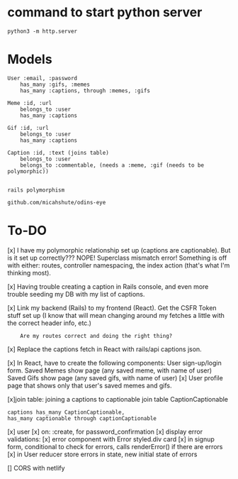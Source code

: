 # command to start python server
    python3 -m http.server

# Models
    User :email, :password
        has_many :gifs, :memes
        has_many :captions, through :memes, :gifs

    Meme :id, :url
        belongs_to :user
        has_many :captions

    Gif :id, :url
        belongs_to :user
        has_many :captions

    Caption :id, :text (joins table)
        belongs_to :user
        belongs_to :commentable, (needs a :meme, :gif (needs to be polymorphic))


    rails polymorphism

    github.com/micahshute/odins-eye

# To-DO
[x] I have my polymorphic relationship set up (captions are captionable). But is it set up correctly??? NOPE! Superclass mismatch error! Something is off with either: routes, controller namespacing, the index action (that's what I'm thinking most). 

[x] Having trouble creating a caption in Rails console, and even more trouble seeding my DB with my list of captions.

[x] Link my backend (Rails) to my frontend (React).
        Get the CSFR Token stuff set up (I know that will mean changing around my fetches a little with the correct header info, etc.)

        Are my routes correct and doing the right thing?

[x] Replace the captions fetch in React with rails/api captions json.

[x]  In React, have to create the following components:
        User sign-up/login form.
        Saved Memes show page (any saved meme, with name of user)
        Saved Gifs show page (any saved gifs, with name of user)
      [x]  User profile page that shows only that user's saved memes and gifs.

[x]join table: joining a captions to captionable
    join table CaptionCaptionable

    captions has_many CaptionCaptionable, 
    has_many captionable through captionCaptionable

[x] user 
   [x] on: :create, for password_confirmation
   [x] display error validations:
        [x] error component with Error styled.div card
        [x] in signup form, conditional to check for errors, calls renderError() if there are errors
        [x] in User reducer store errors in state, new initial state of errors

[] CORS with netlify

